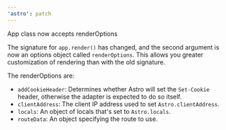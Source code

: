 ```yaml
---
'astro': patch
---
```


App class now accepts renderOptions

The signature for `app.render()` has changed, and the second argument is now an options object called `renderOptions`. This allows you greater customization of rendering than with the old signature.

The renderOptions are:

- `addCookieHeader`: Determines whether Astro will set the `Set-Cookie` header, otherwise the adapter is expected to do so itself.
- `clientAddress`: The client IP address used to set `Astro.clientAddress`.
- `locals`: An object of locals that's set to `Astro.locals`.
- `routeData`: An object specifying the route to use.
